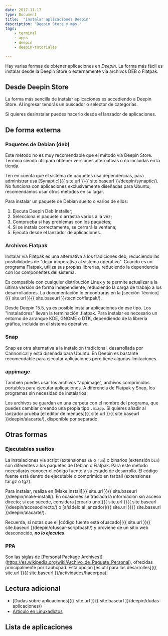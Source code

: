 ```yaml
---
date: 2017-11-17
type: Document
title:  "Instalar aplicaciones Deepin"
description: "Deepin Store y más."
tags:
    - terminal
    - apps
    - deepin
    - deepin-tutoriales

---
```

Hay varias formas de obtener aplicaciones en *Deepin*. La forma más fácil es instalar desde la Deepin Store o externamente vía archivos DEB o Flatpak.

## Desde Deepin Store

La forma más sencilla de instalar aplicaciones es accediendo a Deepin Store. Al ingresar tendrás un buscador o selector de categorías.

Si quieres desinstalar puedes hacerlo desde el lanzador de aplicaciones.

## De forma externa
### Paquetes de Debian (deb)

Este método no es muy recomendable que el método vía Deepin Store. Termina siendo útil para obtener versiones alternativas o no incluidas en la tienda.

Ten en cuenta que el sistema de paquetes usa dependencias, para administrar usa [Synaptic]({{ site.url }}{{ site.baseurl }}/deepin/synaptic/). No funciona con aplicaciones exclusivamente diseñadas para Ubuntu, recomendamos usar otros métodos en su lugar.

Para instalar un paquete de Debian suelto o varios de ellos:

1. Ejecuta Deepin Deb Installer;
2. Selecciona el paquete o arrastra varios a la vez;
3. Comprueba si hay problemas con los paquetes;
4. Si se instala correctamente, se cerrará la ventana;
5. Ejecuta desde el lanzador de aplicaciones.

### Archivos Flatpak

Instalar vía Flatpak es una alternativa a los tradiciones deb, reduciendo las posibilidades de "dejar inoperativa al sistema operativo". Cuando es un programa Flatpak, utiliza sus propias librerías, reduciendo la dependencia con los componentes del sistema.

Es compatible con cualquier distribución Linux y te permite actualizar a la última versión de forma independiente, reduciendo la carga de trabajo a los desarrolladores. La documentación lo encontrarás en la [sección Técnico]({{ site.url }}{{ site.baseurl }}/tecnico/flatpak/).

Desde Deepin 15.5, ya es posible instalar aplicaciones de ese tipo. Los "instaladores" llevan la terminación .flatpak. Para instalar es necesario un entorno de arranque KDE, GNOME o DTK, dependiendo de la librería gráfica, incluida en el sistema operativo.

### Snap
Snap es otra alternativa a la instalción tradicional, desarrollada por Cannonical y está diseñada para Ubuntu. En Deepin es bastante recomendable para ejecutar aplicaciones pero tiene algunas limitaciones.

### appimage
También puedes usar los archivos "appimage", archivos comprimidos portables para ejecutar aplicaciones.  A diferencia de Flatpak y Snap, los programas sin necesidad de instalarlos.

Los archivos se guardan en una carpeta con el nombre del programa, que puedes cambiar creando una propia tipo `.miapp`. Si quieres añadir al lanzador prueba [el editor de menúes]({{ site.url }}{{ site.baseurl }}deepin/alacarte/), disponible por separado.

## Otras formas
### Ejecutables sueltos
La instalaciones vía script (extensiones `sh` o `run`) o binarios (extensión `bin`) son diferentes a los paquetes de Debian o Flatpak. Para este método necesitarás conocer el código fuente y su estado de desarrollo. El código fuente está dentro de ejecutable o comprimido en tarball (extensiones tar.gz o tgz).

Para instalar, realiza en [Make Install]({{ site.url }}{{ site.baseurl }}deepin/make-install/). En ocasiones se traslada la información sin acceso directo; si eso sucede, considera [crearlo uno]({{ site.url }}{{ site.baseurl }}deepin/accesodirecto/) o [añádelo al lanzador]({{ site.url }}{{ site.baseurl }}deepin/alacarte/).

Recuerda, si notas que el [código fuente está ofuscado]({{ site.url }}{{ site.baseurl }}deepin/ofuscar-scriptbash/) y proviene de un sitio web desconocido, ***no lo ejecutes***.

### PPA
Son las siglas de [Personal Package Archives]](https://es.wikipedia.org/wiki/Archivo_de_Paquete_Personal), ofrecidas principalmente por Lauhcpad. Esta opción [es útil para los desarrolles]({{ site.url }}{{ site.baseurl }}/actividades/hacerppa).

## Lectura adicional
* [Dudas sobre aplicaciones]({{ site.url }}{{ site.baseurl }}/deepin/dudas-aplicaciones/)
* [Artículo en Linuxadictos](https://www.linuxadictos.com/tutorial-como-instalar-cualquier-paquete-en-gnulinux.html)

## Lista de aplicaciones


<!--more-->
